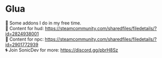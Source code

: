 # Glua
**🌙** Some addons I do in my free time.
<br> **🚀** Content for hud: https://steamcommunity.com/sharedfiles/filedetails/?id=2824938001
<br> **💫** Content for npc: https://steamcommunity.com/sharedfiles/filedetails/?id=2901772939
<br> **🌀** Join SonicDev for more: https://discord.gg/pbrH8Sz
